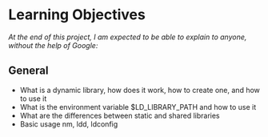 # Learning Objectives
*At the end of this project, I am expected to be able to explain to anyone, without the help of Google:*

## General
- What is a dynamic library, how does it work, how to create one, and how to use it
- What is the environment variable $LD_LIBRARY_PATH and how to use it
- What are the differences between static and shared libraries
- Basic usage nm, ldd, ldconfig
